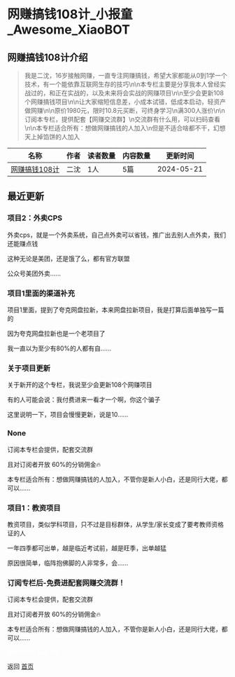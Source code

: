 # 网赚搞钱108计_小报童_Awesome_XiaoBOT

## 网赚搞钱108计介绍
> 我是二沈，16岁接触网赚，一直专注网赚搞钱，希望大家都能从0到1学一个技术，有一个能依靠互联网生存的技巧\n\n本专栏主要是分享我本人曾经实战过的，和正在实战的，以及未来将会实战的网赚项目\n\n至少会更新108个网赚搞钱项目\n\n让大家缩短信息差，小成本试错，低成本启动，轻资产做网赚\n\n原价1980元，限时10.8元买断，可终身学习\n满300人涨价\n\n订阅本专栏，提供配套【网赚交流群】\n交流群有什么用，可以扫码查看\n\n本专栏适合所有：想做网赚搞钱的人加入\n但是不适合啥都不干，幻想天上掉馅饼的人加入  
  


|名称|作者|读者数量|内容数量|更新时间|
|---|---|---|---|---|
|[网赚搞钱108计](https://xiaobot.net/p/wz?refer=0b133df9-27dc-423b-8101-639049001c13)|二沈|1人|5篇|2024-05-21|

## 最近更新
### 项目2：外卖CPS

外卖cps，就是一个外卖系统，自己点外卖可以省钱，推广出去别人点外卖，我们还能赚点钱

这种无论是美团，还是饿了么，都有官方联盟

公众号美团外卖......

### 项目1里面的渠道补充

项目1里面，提到了夸克网盘拉新，本来网盘拉新项目，我是打算后面单独写一篇的

因为夸克网盘拉新也是一个老项目了

我一直以为至少有80%的人都有自......

### 关于项目更新

关于新开的这个专栏，我说至少会更新108个网赚项目

有的人可能会说：我付费进来一看才一个啊，你这个骗子

这里说明一下，项目会慢慢更新，说是10......

### None

订阅本专栏会提供，配套交流群

且对订阅者开放 60%的分销佣金🔥

本专栏适合所有：想做网赚搞钱的人加入，不管你是新人小白，还是同行大佬，都可以......

### 项目1：教资项目

教资项目，类似学科项目，只不过是目标群体，从学生/家长变成了要考教师资格证的人

一年四季都可出单，越是临近考试前，越是旺季，出单越猛

原因很简单，临阵抱佛脚的人非常多，会......

### 订阅专栏后-免费进配套网赚交流群！

订阅本专栏会提供，配套交流群

且对订阅者开放 60%的分销佣金🔥

本专栏适合所有：想做网赚搞钱的人加入，不管你是新人小白，还是同行大佬，都可以......


<a href="https://github.com/Reno9527/awesome-xiaobot" style="color: white; text-decoration: none;">awesome-xiaobot</a>

返回 [首页](../README.md)
